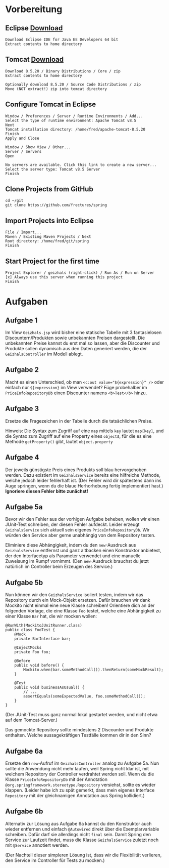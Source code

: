 # Vorbereitung

## Eclipse [Download](http://www.eclipse.org/downloads/eclipse-packages)
```
Download Eclipse IDE for Java EE Developers 64 bit
Extract contents to home directory
```

## Tomcat [Download](http://tomcat.apache.org/download-80.cgi)
```
Download 8.5.20 / Binary Distributions / Core / zip
Extract contents to home directory

Optionally download 8.5.20 / Source Code Distributions / zip
Move (NOT extract!) zip into tomcat directory
```

## Configure Tomcat in Eclipse
```
Window / Preferences / Server / Runtime Environments / Add...
Select the type of runtime environment: Apache Tomcat v8.5
Next
Tomcat installation directory: /home/fred/apache-tomcat-8.5.20
Finish
Apply and Close

Window / Show View / Other...
Server / Servers
Open

No servers are available. Click this link to create a new server...
Select the server type: Tomcat v8.5 Server
Finish
```

## Clone Projects from GitHub
```
cd ~/git
git clone https://github.com/frectures/spring
```

## Import Projects into Eclipse
```
File / Import...
Maven / Existing Maven Projects / Next
Root directory: /home/fred/git/spring
Finish
```

## Start Project for the first time
```
Project Explorer / geizhals (right-click) / Run As / Run on Server
[x] Always use this server when running this project
Finish
```

# Aufgaben

## Aufgabe 1

Im View `Geizhals.jsp` wird bisher eine statische Tabelle mit 3 fantasielosen Discountern/Produkten sowie unbekannten Preisen dargestellt. Die unbekannten Preise kannst du erst mal so lassen, aber die Discounter und Produkte sollen dynamisch aus den Daten generiert werden, die der `GeizhalsController` im Modell ablegt.

## Aufgabe 2

Macht es einen Unterschied, ob man `<c:out value="${expression}" />` oder einfach nur `${expression}` im View verwendet? Füge probehalber im `PriceInfoRepositoryDb` einen Discounter namens `<b>Test</b>` hinzu.

## Aufgabe 3

Ersetze die Fragezeichen in der Tabelle durch die tatsächlichen Preise.

Hinweis: Die Syntax zum Zugriff auf eine `map` mittels `key` lautet `map[key]`, und die Syntax zum Zugriff auf eine Property eines `object`s, für die es eine Methode `getProperty()` gibt, lautet `object.property`

## Aufgabe 4

Der jeweils günstigste Preis eines Produkts soll blau hervorgehoben werden. Dazu existiert im `GeizhalsService` bereits eine hilfreiche Methode, welche jedoch leider fehlerhaft ist. (Der Fehler wird dir spätestens dann ins Auge springen, wenn du die blaue Herhorhebung fertig implementiert hast.) **Ignoriere diesen Fehler bitte zunächst!**

## Aufgabe 5a

Bevor wir den Fehler aus der vorhigen Aufgabe beheben, wollen wir einen JUnit-Test schreiben, der diesen Fehler aufdeckt. Leider erzeugt `GeizhalsService` sich aktuell sein eigenes `PriceInfoRepositoryDb`. Wir würden den Service aber gerne unabhängig von dem Repository testen.

Eliminiere diese Abhängigkeit, indem du den `new`-Ausdruck aus `GeizhalsService` entfernst und ganz altbacken einen Konstruktor anbietest, der den Interfacetyp als Parameter verwendet und eine manuelle Zuweisung im Rumpf vornimmt. (Den `new`-Ausdruck brauchst du jetzt natürlich im Controller beim Erzeugen des Service.)

## Aufgabe 5b

Nun können wir den `GeizhalsService` isoliert testen, indem wir das Repository durch ein Mock-Objekt ersetzen. Dafür brauchen wir dank Mockito nicht einmal eine neue Klasse schreiben! Orientiere dich an der folgenden Vorlage, die eine Klasse `Foo` testet, welche eine Abhängigkeit zu einer Klasse `Bar` hat, die wir mocken wollen:
```
@RunWith(MockitoJUnitRunner.class)
public class FooTest {
    @Mock
    private BarInterface bar;

    @InjectMocks
    private Foo foo;

    @Before
    public void before() {
        Mockito.when(bar.someMethodCall()).thenReturn(someMockResult);
    }

    @Test
    public void businessAsUsual() {
        // ...
        assertEquals(someExpectedValue, foo.someMethodCall());
    }
}
```
(Der JUnit-Test muss ganz normal lokal gestartet werden, und nicht etwa auf dem Tomcat-Server.)

Das gemockte Repository sollte mindestens 2 Discounter und Produkte enthalten. Welche aussagekräftigen Testfälle kommen dir in den Sinn?

## Aufgabe 6a

Ersetze den `new`-Aufruf im `GeizhalsController` analog zu Aufgabe 5a. Nun sollte die Anwendung nicht mehr laufen, weil Spring nicht klar ist, mit welchem Repository der Controller verdrahtet werden soll. Wenn du die Klasse `PriceInfoRepositoryDb` mit der Annotation `@org.springframework.stereotype.Repository` versiehst, sollte es wieder klappen. (Leider habe ich zu spät gemerkt, dass mein eigenes Interface `Repository` mit der gleichnamigen Annotation aus Spring kollidiert.)

## Aufgabe 6b

Alternativ zur Lösung aus Aufgabe 6a kannst du den Konstruktor auch wieder entfernen und einfach `@Autowired` direkt über die Exemplarvariable schreiben. Dafür darf sie allerdings nicht `final` sein. Damit Spring den Service zur Laufzeit findet, muss die Klasse `GeizhalsService` zuletzt noch mit `@Service` annotiert werden.

(Der Nachteil dieser simpleren Lösung ist, dass wir die Flexibilität verlieren, den Service im Controller für Tests zu mocken.)
